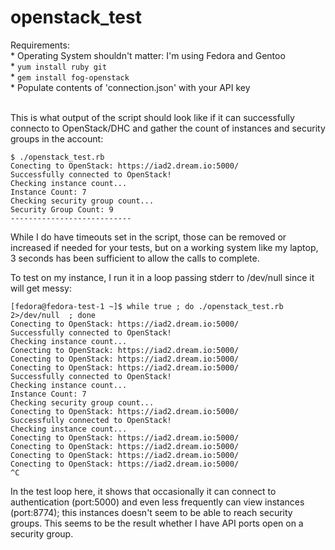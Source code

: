 # openstack_test

Requirements:<br />
	* Operating System shouldn't matter: I'm using Fedora and Gentoo<br />
	* `yum install ruby git`<br />
	* `gem install fog-openstack`<br />
	* Populate contents of 'connection.json' with your API key<br /><br />

This is what output of the script should look like if it can successfully connecto to OpenStack/DHC and gather the count of instances and security groups in the account:

```
$ ./openstack_test.rb
Conecting to OpenStack: https://iad2.dream.io:5000/
Successfully connected to OpenStack!
Checking instance count...
Instance Count: 7
Checking security group count...
Security Group Count: 9
---------------------------
```

While I do have timeouts set in the script, those can be removed or increased if needed for your tests, but on a working system like my laptop, 3 seconds has been sufficient to allow the calls to complete.

To test on my instance, I run it in a loop passing stderr to /dev/null since it will get messy:

```
[fedora@fedora-test-1 ~]$ while true ; do ./openstack_test.rb 2>/dev/null  ; done
Conecting to OpenStack: https://iad2.dream.io:5000/
Successfully connected to OpenStack!
Checking instance count...
Conecting to OpenStack: https://iad2.dream.io:5000/
Conecting to OpenStack: https://iad2.dream.io:5000/
Conecting to OpenStack: https://iad2.dream.io:5000/
Successfully connected to OpenStack!
Checking instance count...
Instance Count: 7
Checking security group count...
Conecting to OpenStack: https://iad2.dream.io:5000/
Successfully connected to OpenStack!
Checking instance count...
Conecting to OpenStack: https://iad2.dream.io:5000/
Conecting to OpenStack: https://iad2.dream.io:5000/
Conecting to OpenStack: https://iad2.dream.io:5000/
Conecting to OpenStack: https://iad2.dream.io:5000/
^C
```

In the test loop here, it shows that occasionally it can connect to authentication (port:5000) and even less frequently can view instances (port:8774); this instances doesn't seem to be able to reach security groups. This seems to be the result whether I have API ports open on a security group.